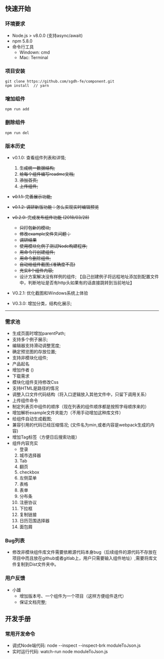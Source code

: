 ## 快速开始

### 环境要求

* Node.js > v8.0.0 (支持async/await)
* npm 5.8.0 
* 命令行工具
    * Windown: cmd
    * Mac: Terminal

### 项目安装
```
git clone https://github.com/sgdh-fe/component.git      
npm install  // yarn    
```

### 增加组件
```
npm run add
```

### 删除组件
```
npm run del
```
 

### 版本历史
* v0.1.0: 查看组件列表和详情;
    1. ~~生成统一数据结构;~~
    2. ~~给每个组件编写readme文档;~~
    3. ~~添加首页;~~
    4. ~~上传组件;~~
    
* ~~v0.1.1: 完善展示功能;~~        
* ~~v0.1.2: 调研新版功能：怎么实现实时编辑预览~~
        
* ~~v0.2.0: 完成发布组件功能 (2018/03/28)~~
    * ~~只打包新的模块;~~                
    * ~~修改example文件夹问题；~~
    * ~~调研结果~~            
    * ~~使用模块化例子测试Node构建程序;~~
    * ~~用命令行创建组件;~~
    * ~~用命令删除组件;~~        
    * ~~自动给组件截图;(准确度不高)~~
    * ~~充实8个组件内容;~~    
    * 设计方案解决没有样例的组件; 【自己创建例子将远程地址添加到配置文件中，判断地址是否有http头如果有的话直接跳转到当前地址】

* V0.2.1: 优化截图和Windows系统上体验
    
* V0.3.0: 增加分类，结构化展示;

----------------------------------
### 需求池
* 生成页面时增加parentPath;
* 支持多个例子展示;
* 编辑器支持滑动调整宽度;
* 确定预览图的存放位置;
* 支持非模块化组件;
* 产品起名
* 增加作者 ()
* 下载需求
* 模块化组件支持修改Css
* 支持HTML是路径的情况
* 调整入口文件代码结构（将入口逻辑放入其他文件中，只留下调用关系）
* 上传组件命令
* 制定列表页中组件的顺序（现在列表的组件顺序都是按照字母顺序来的）
* 增加解析example文件夹能力（不用手动增加这种库文件）
* 给组件自动生成截图;
* 兼容引用的代码已经压缩情况; (文件名为min,或者内容是webpack生成的内容)
* 增加Tag标签（方便日后搜索功能）
* 组件内容充实    
    * 登录
    2. 城市选择器
    3. Tab
    4. 翻页
    5. checkbox
    6. 左侧菜单
    7. 表格
    8. 表单
    10. 分布条
    11. 注册协议
    12. 下拉框
    13. 复制链接
    14. 日历范围选择器
    15. 面包屑

### Bug列表
* 修改非模块组件库文件需要依赖源代码本身bug（后续组件的源代码不存放在项目中而且放在github或者gitlab上，用户只需要输入组件地址）,需要将库文件复制到Dist文件夹中。

### 用户反馈
* 小雄
    * 增加版本号、一个组件为一个项目（这样方便组件迭代）
    * 保证文档完整; 

## 开发手册

### 常用开发命令
* 调式Node端代码: node --inspect --inspect-brk moduleToJson.js
* 实时运行代码: watch-run node moduleToJson.js